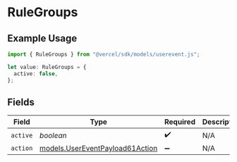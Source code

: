 # RuleGroups

## Example Usage

```typescript
import { RuleGroups } from "@vercel/sdk/models/userevent.js";

let value: RuleGroups = {
  active: false,
};
```

## Fields

| Field                                                                    | Type                                                                     | Required                                                                 | Description                                                              |
| ------------------------------------------------------------------------ | ------------------------------------------------------------------------ | ------------------------------------------------------------------------ | ------------------------------------------------------------------------ |
| `active`                                                                 | *boolean*                                                                | :heavy_check_mark:                                                       | N/A                                                                      |
| `action`                                                                 | [models.UserEventPayload61Action](../models/usereventpayload61action.md) | :heavy_minus_sign:                                                       | N/A                                                                      |